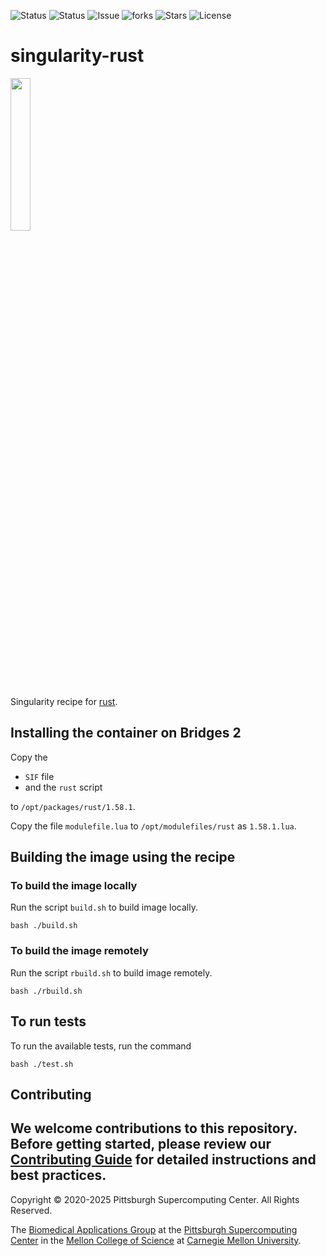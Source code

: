 ![Status](https://github.com/pscedu/singularity-rust/actions/workflows/main.yml/badge.svg)
![Status](https://github.com/pscedu/singularity-rust/actions/workflows/pretty.yml/badge.svg)
![Issue](https://img.shields.io/github/issues/pscedu/singularity-rust)
![forks](https://img.shields.io/github/forks/pscedu/singularity-rust)
![Stars](https://img.shields.io/github/stars/pscedu/singularity-rust)
![License](https://img.shields.io/github/license/pscedu/singularity-rust)

# singularity-rust
<img src="https://upload.wikimedia.org/wikipedia/commons/thumb/d/d5/Rust_programming_language_black_logo.svg/1200px-Rust_programming_language_black_logo.svg.png" width="25%" />

Singularity recipe for [rust](https://www.rust-lang.org/).

## Installing the container on Bridges 2
Copy the

* `SIF` file
* and the `rust` script

to `/opt/packages/rust/1.58.1`.

Copy the file `modulefile.lua` to `/opt/modulefiles/rust` as `1.58.1.lua`.

## Building the image using the recipe

### To build the image locally
Run the script `build.sh` to build image locally.

```
bash ./build.sh
````

### To build the image remotely
Run the script `rbuild.sh` to build image remotely.

```
bash ./rbuild.sh
```

## To run tests
To run the available tests, run the command

```
bash ./test.sh
```
## Contributing
We welcome contributions to this repository. Before getting started, please review our [Contributing Guide](https://raw.githubusercontent.com/pscedu/singularity-report/refs/heads/main/CONTRIBUTING.md) for detailed instructions and best practices.
---
Copyright © 2020-2025 Pittsburgh Supercomputing Center. All Rights Reserved.

The [Biomedical Applications Group](https://www.psc.edu/biomedical-applications/) at the [Pittsburgh Supercomputing Center](http://www.psc.edu) in the [Mellon College of Science](https://www.cmu.edu/mcs/) at [Carnegie Mellon University](http://www.cmu.edu).
